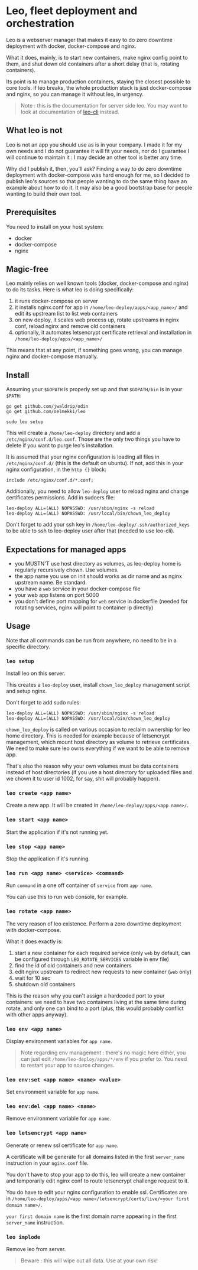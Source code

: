 # Leo, fleet deployment and orchestration

Leo is a webserver manager that makes it easy to do zero downtime deployment
with docker, docker-compose and nginx.

What it does, mainly, is to start new containers, make nginx config point to
them, and shut down old containers after a short delay (that is, rotating
containers).

Its point is to manage production containers, staying the closest possible to
core tools. if leo breaks, the whole production stack is just docker-compose
and nginx, so you can manage it without leo, in urgency.

> Note : this is the documentation for server side leo.
> You may want to look at documentation of [leo-cli](https://github.com/oelmekki/leo/tree/master/leo-cli) instead.


## What leo is not

Leo is not an app you should use as is in your company. I made it for my own
needs and I do not guarantee it will fit your needs, nor do I guarantee I will
continue to maintain it : I may decide an other tool is better any time.

Why did I publish it, then, you'll ask? Finding a way to do zero downtime
deployment with docker-compose was hard enough for me, so I decided to publish
leo's sources so that people wanting to do the same thing have an example about
how to do it. It may also be a good bootstrap base for people wanting to build
their own tool.


## Prerequisites

You need to install on your host system:

* docker
* docker-compose
* nginx


## Magic-free

Leo mainly relies on well known tools (docker, docker-compose and nginx) to do
its tasks. Here is what leo is doing specifically:

1. it runs docker-compose on server
2. it installs nginx.conf for app in `/home/leo-deploy/apps/<app_name>/` and edit its upstream list to list web containers
3. on new deploy, it scales web process up, rotate upstreams in nginx conf, reload nginx and remove old containers
4. optionally, it automates letsencrypt certificate retrieval and installation in `/home/leo-deploy/apps/<app_name>/`

This means that at any point, if something goes wrong, you can manage nginx and docker-compose manually.


## Install

Assuming your `$GOPATH` is properly set up and that `$GOPATH/bin` is in your
`$PATH`:

```
go get github.com/jwaldrip/odin
go get github.com/oelmekki/leo

sudo leo setup
```


This will create a `/home/leo-deploy` directory and add a
`/etc/nginx/conf.d/leo.conf`. Those are the only two things you have to delete
if you want to purge leo's installation.

It is assumed that your nginx configuration is loading all files in
`/etc/nginx/conf.d/` (this is the default on ubuntu). If not, add this in your
nginx configuration, in the `http {}` block:

```
include /etc/nginx/conf.d/*.conf;
```

Additionally, you need to allow `leo-deploy` user to reload nginx and change
certificates permissions. Add in sudoers file:

```
leo-deploy ALL=(ALL) NOPASSWD: /usr/sbin/nginx -s reload
leo-deploy ALL=(ALL) NOPASSWD: /usr/local/bin/chown_leo_deploy
```

Don't forget to add your ssh key in `/home/leo-deploy/.ssh/authorized_keys` to
be able to ssh to leo-deploy user after that (needed to use leo-cli).


## Expectations for managed apps

* you MUSTN'T use host directory as volumes, as leo-deploy home is regularly recursively chown. Use volumes.
* the app name you use on init should works as dir name and as nginx upstream name. Be standard.
* you have a `web` service in your docker-compose file
* your web app listens on port 5000
* you don't define port mapping for `web` service in dockerfile (needed for rotating services, nginx will point to container ip directly)

## Usage

Note that all commands can be run from anywhere, no need to be in a specific directory.


### `leo setup`

Install leo on this server.

This creates a `leo-deploy` user, install `chown_leo_deploy` management script and setup nginx.

Don't forget to add sudo rules:

```
leo-deploy ALL=(ALL) NOPASSWD: /usr/sbin/nginx -s reload
leo-deploy ALL=(ALL) NOPASSWD: /usr/local/bin/chown_leo_deploy
```

`chown_leo_deploy` is called on various occasion to reclaim ownership for leo
home directory. This is needed for example because of letsencrypt management,
which mount host directory as volume to retrieve certificates. We need to make
sure leo owns everything if we want to be able to remove app.

That's also the reason why your own volumes must be data containers instead of
host directories (if you use a host directory for uploaded files and we chown
it to user id 1002, for say, shit will probably happen).


### `leo create <app name>`

Create a new app. It will be created in `/home/leo-deploy/apps/<app name>/`.


### `leo start <app name>`

Start the application if it's not running yet.


### `leo stop <app name>`

Stop the application if it's running.


### `leo run <app name> <service> <command>`

Run `command` in a one off container of `service` from `app name`.

You can use this to run web console, for example.


### `leo rotate <app name>`

The very reason of leo existence. Perform a zero downtime deployment with
docker-compose.

What it does exactly is:

1. start a new container for each required service (only `web` by default,
can be configured through `LEO_ROTATE_SERVICES` variable in env file)
2. find the id of old containers and new containers
3. edit nginx upstream to redirect new requests to new container (`web` only)
4. wait for 10 sec
5. shutdown old containers

This is the reason why you can't assign a hardcoded port to your containers: we
need to have two containers living at the same time during rotate, and only one
can bind to a port (plus, this would probably conflict with other apps anyway).


### `leo env <app name>`

Display environment variables for `app name`.

> Note regarding env management : there's no magic here either, you can just
> edit `/home/leo-deploy/apps/*/env` if you prefer to. You need to restart
> your app to source changes.


### `leo env:set <app name> <name> <value>`

Set environment variable for `app name`.


### `leo env:del <app name> <name>`

Remove environment variable for `app name`.


### `leo letsencrypt <app name>`

Generate or renew ssl certificate for `app name`.

A certificate will be generate for all domains listed in the first
`server_name` instruction in your `nginx.conf` file.

You don't have to stop your app to do this, leo will create a new container and
temporarily edit nginx conf to route letsencrypt challenge request to it.

You do have to edit your nginx configuration to enable ssl. Certificates are in
`/home/leo-deploy/apps/<app name>/letsencrypt/certs/live/<your first domain name>/`.

`your first domain name` is the first domain name appearing in the first `server_name`
instruction.


### `leo implode`

Remove leo from server.

> Beware : this will wipe out all data. Use at your own risk!
